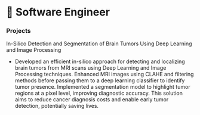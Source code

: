 # 🎯 Software Engineer

### Projects
In-Silico Detection and Segmentation of Brain Tumors Using Deep Learning and Image Processing
- Developed an efficient in-silico approach for detecting and localizing brain tumors from MRI scans using Deep Learning and Image Processing techniques. Enhanced MRI images using CLAHE and filtering methods before passing them to a deep learning classifier to identify tumor presence. Implemented a segmentation model to highlight tumor regions at a pixel level, improving diagnostic accuracy. This solution aims to reduce cancer diagnosis costs and enable early tumor detection, potentially saving lives.
